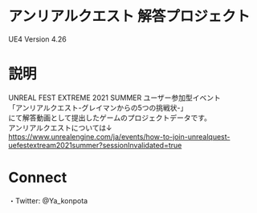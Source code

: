 # アンリアルクエスト 解答プロジェクト
UE4 Version 4.26  

# 説明
UNREAL FEST EXTREME 2021 SUMMER ユーザー参加型イベント  
「アンリアルクエスト-グレイマンからの5つの挑戦状-」  
にて解答動画として提出したゲームのプロジェクトデータです。  
アンリアルクエストについては↓  
https://www.unrealengine.com/ja/events/how-to-join-unrealquest-uefestextream2021summer?sessionInvalidated=true  

# Connect
・Twitter: @Ya_konpota
